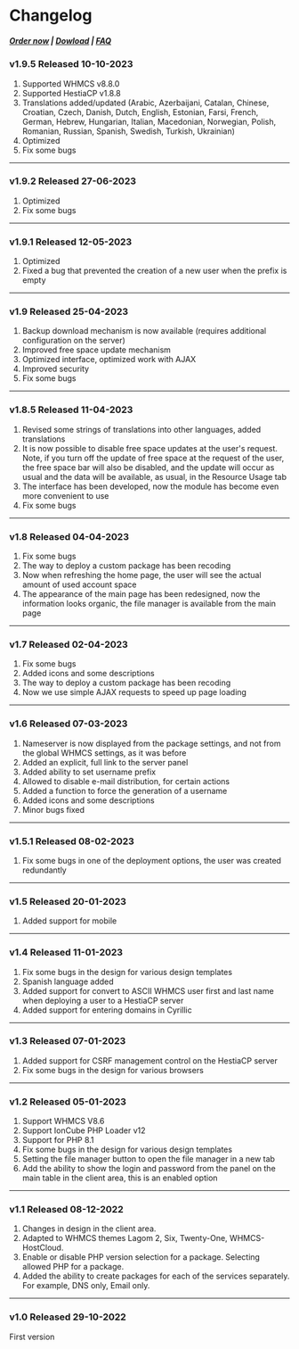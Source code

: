# Changelog

#####  [Order now](https://puqcloud.com/index.php?rp=/store/whmcs-module-hestiacp) | [Dowload](https://download.puqcloud.com/WHMCS/servers/PUQ_WHMCS-HestiaCP/) | [FAQ](https://faq.puqcloud.com/)

### v1.9.5 Released 10-10-2023
1. Supported WHMCS v8.8.0
2. Supported HestiaCP v1.8.8
3. Translations added/updated (Arabic, Azerbaijani, Catalan, Chinese, Croatian, Czech, Danish, Dutch, English, Estonian, Farsi, French, German, Hebrew, Hungarian, Italian, Macedonian, Norwegian, Polish,  Romanian, Russian, Spanish, Swedish, Turkish, Ukrainian)
4. Optimized
5. Fix some bugs

- - - - - -

### v1.9.2 Released 27-06-2023
1. Optimized
2. Fix some bugs

- - - - - -

### v1.9.1 Released 12-05-2023
1. Optimized
2. Fixed a bug that prevented the creation of a new user when the prefix is empty

- - - - - -

### v1.9 Released 25-04-2023
1. Backup download mechanism is now available (requires additional configuration on the server)
2. Improved free space update mechanism
3. Optimized interface, optimized work with AJAX
4. Improved security
5. Fix some bugs

- - - - - -

### v1.8.5 Released 11-04-2023
1. Revised some strings of translations into other languages, added translations
2. It is now possible to disable free space updates at the user's request. Note, if you turn off the update of free space at the request of the user, the free space bar will also be disabled, and the update will occur as usual and the data will be available, as usual, in the Resource Usage tab
3. The interface has been developed, now the module has become even more convenient to use
4. Fix some bugs

- - - - - -

### v1.8 Released 04-04-2023
1. Fix some bugs
2. The way to deploy a custom package has been recoding
3. Now when refreshing the home page, the user will see the actual amount of used account space
4. The appearance of the main page has been redesigned, now the information looks organic, the file manager is available from the main page

- - - - - -

### v1.7 Released 02-04-2023
1. Fix some bugs
2. Added icons and some descriptions
3. The way to deploy a custom package has been recoding
4. Now we use simple AJAX requests to speed up page loading

- - - - - -

### v1.6 Released 07-03-2023
 
1. Nameserver is now displayed from the package settings, and not from the global WHMCS settings, as it was before
2. Added an explicit, full link to the server panel
3. Added ability to set username prefix
4. Allowed to disable e-mail distribution, for certain actions
5. Added a function to force the generation of a username
6. Added icons and some descriptions
7. Minor bugs fixed

- - - - - -

### v1.5.1 Released 08-02-2023

1. Fix some bugs in one of the deployment options, the user was created redundantly

- - - - - -

### v1.5 Released 20-01-2023

1. Added support for mobile

- - - - - -

### v1.4 Released 11-01-2023

1. Fix some bugs in the design for various design templates
2. Spanish language added
3. Added support for convert to ASCII WHMCS user first and last name when deploying a user to a HestiaCP server
4. Added support for entering domains in Cyrillic

- - - - - -

### v1.3 Released 07-01-2023

1. Added support for CSRF management control on the HestiaCP server
2. Fix some bugs in the design for various browsers

- - - - - -

### v1.2 Released 05-01-2023

1. Support WHMCS V8.6
2. Support IonCube PHP Loader v12
3. Support for PHP 8.1
4. Fix some bugs in the design for various design templates
5. Setting the file manager button to open the file manager in a new tab
6. Add the ability to show the login and password from the panel on the main table in the client area, this is an enabled option

- - - - - -

### v1.1 Released 08-12-2022

1. Changes in design in the client area.
2. Adapted to WHMCS themes Lagom 2, Six, Twenty-One, WHMCS-HostCloud.
3. Enable or disable PHP version selection for a package. Selecting allowed PHP for a package.
4. Added the ability to create packages for each of the services separately. For example, DNS only, Email only.

- - - - - -

### v1.0 Released 29-10-2022

First version
